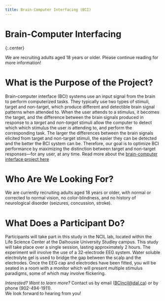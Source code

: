 ```yaml
---
title: Brain-Computer Interfacing (BCI)
---
```


# Brain-Computer Interfacing
{:.center}

We are recruiting adults aged 18 years or older. Please continue reading for more information!

# What is the Purpose of the Project?
Brain-computer interface (BCI) systems use an input signal from the brain to perform computerized tasks. They typically use two types of stimuli, target and non-target, which produce different and detectible brain signal patterns when attended to. When the user attends to a stimulus, it becomes the target, and the difference between the brain signals produced in response to a *target* and *non-target* stimuli allow the computer to detect which which stimulus the user is attending to, and perform the corresponding task. The larger the differences between the brain signals elicited from target and non-target stimuli, the easier they can be detected and the better the BCI system can be. Therefore, our goal is to optimize BCI performance by maximizing the distinction between target and non-target responses—for any user, at any time.  Read more about the [brain-computer interface project here](https://www.ncilab.ca/projects/BCI)

# Who Are We Looking For?
We are currently recruiting adults aged 18 years or older, with normal or corrected to normal vision, no color-blindness, and no history of neurological disorder (seizures, concussion, stroke).

# What Does a Participant Do?
Participants will take part in this study in the NCIL lab, located within the Life Science Center at the Dalhousie University Studley campus. This study will take place over a single session, lasting approximately 2 hours. The experiment will involve the use of a 32-electrode EEG system. Water soluble electrolyte gel is used to bridge the gap between the scalp and the electrodes. Once the EEG cap and electrodes have been fitted, you will be seated in a room with a monitor which will present multiple stimulus paradigms, some of which may involve flickering.

_Interested? Want to learn more?_ 
Contact us by email  (BCIncil@dal.ca) or by phone (902-494-1911).  
We look forward to hearing from you!
